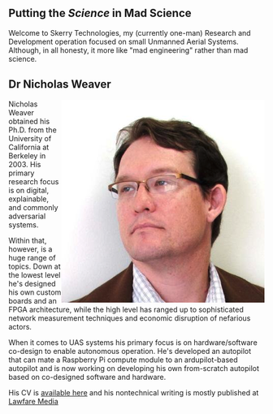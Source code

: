 ## Putting the *Science* in Mad Science

Welcome to Skerry Technologies, my (currently one-man) Research and
Development operation focused on small Unmanned Aerial Systems.
Although, in all honesty, it more like "mad engineering" rather than
mad science.

## Dr Nicholas Weaver

<img align="right" src="resources/headshot.png" alt="Nicholas Weaver">

Nicholas Weaver obtained his Ph.D. from the University of California
at Berkeley in 2003.  His primary research focus is on digital,
explainable, and commonly adversarial systems.

Within that, however, is a huge range of topics.  Down at the lowest
level he's designed his own custom boards and an FPGA architecture,
while the high level has ranged up to sophisticated network
measurement techniques and economic disruption of nefarious actors.

When it comes to UAS systems his primary focus is on hardware/software
co-design to enable autonomous operation.  He's developed an autopilot
that can mate a Raspberry Pi compute module to an ardupilot-based
autopilot and is now working on developing his own from-scratch
autopilot based on co-designed software and hardware.

His CV is [available here](cv) and his nontechnical writing is mostly
published at [Lawfare
Media](https://www.lawfaremedia.org/contributors/nweaver)
